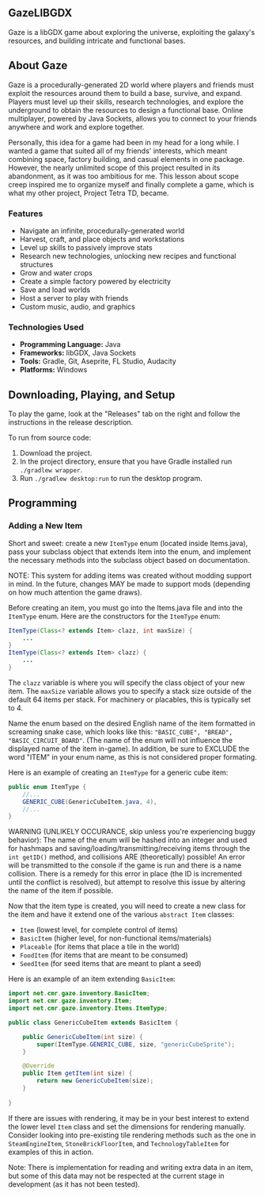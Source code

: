## GazeLIBGDX

Gaze is a libGDX game about exploring the universe, exploiting the galaxy's resources, and building intricate and functional bases.

## About Gaze

Gaze is a procedurally-generated 2D world where players and friends must exploit the resources around them to build a base, survive, and expand. Players must level up their skills, research technologies, and explore the underground to obtain the resources to design a functional base. Online multiplayer, powered by Java Sockets, allows you to connect to your friends anywhere and work and explore together.

Personally, this idea for a game had been in my head for a long while. I wanted a game that suited all of my friends' interests, which meant combining space, factory building, and casual elements in one package. However, the nearly unlimited scope of this project resulted in its abandonment, as it was too ambitious for me. This lesson about scope creep inspired me to organize myself and finally complete a game, which is what my other project, Project Tetra TD, became.

### Features
- Navigate an infinite, procedurally-generated world
- Harvest, craft, and place objects and workstations
- Level up skills to passively improve stats
- Research new technologies, unlocking new recipes and functional structures
- Grow and water crops
- Create a simple factory powered by electricity
- Save and load worlds
- Host a server to play with friends
- Custom music, audio, and graphics

### Technologies Used
- **Programming Language:** Java
- **Frameworks:** libGDX, Java Sockets
- **Tools:** Gradle, Git, Aseprite, FL Studio, Audacity
- **Platforms:** Windows

## Downloading, Playing, and Setup

To play the game, look at the "Releases" tab on the right and follow the instructions in the release description.

To run from source code:
1. Download the project.
2. In the project directory, ensure that you have Gradle installed run `./gradlew wrapper`.
3. Run `./gradlew desktop:run` to run the desktop program.

## Programming

### Adding a New Item

Short and sweet: create a new `ItemType` enum (located inside Items.java), pass your subclass object that extends Item into the enum, and implement the necessary methods into the subclass object based on documentation.

NOTE: This system for adding items was created without modding support in mind. In the future, changes MAY be made to support mods (depending on how much attention the game draws).

Before creating an item, you must go into the Items.java file and into the `ItemType` enum. Here are the constructors for the `ItemType` enum:
```java
ItemType(Class<? extends Item> clazz, int maxSize) {
    ...
}
ItemType(Class<? extends Item> clazz) {
    ...
}
```
The `clazz` variable is where you will specify the class object of your new item. The `maxSize` variable allows you to specify a stack size outside of the default 64 items per stack. For machinery or placables, this is typically set to 4.

Name the enum based on the desired English name of the item formatted in screaming snake case, which looks like this: `"BASIC_CUBE", "BREAD", "BASIC_CIRCUIT_BOARD"`. (The name of the enum will not influence the displayed name of the item in-game). In addition, be sure to EXCLUDE the word "ITEM" in your enum name, as this is not considered proper formating.

Here is an example of creating an `ItemType` for a generic cube item:

```java
public enum ItemType {
    //...
    GENERIC_CUBE(GenericCubeItem.java, 4),
    //...
}
```

WARNING (UNLIKELY OCCURANCE, skip unless you're experiencing buggy behavior): The name of the enum will be hashed into an integer and used for hashmaps and saving/loading/transmitting/receiving items through the `int getID()` method, and collisions ARE (theoretically) possible! An error will be transmitted to the console if the game is run and there is a name collision. There is a remedy for this error in place (the ID is incremented until the conflict is resolved), but attempt to resolve this issue by altering the name of the item if possible.


Now that the item type is created, you will need to create a new class for the item and have it extend one of the various `abstract Item` classes:
- `Item` (lowest level, for complete control of items)
- `BasicItem` (higher level, for non-functional items/materials)
- `Placeable` (for items that place a tile in the world)
- `FoodItem` (for items that are meant to be consumed)
- `SeedItem` (for seed items that are meant to plant a seed)

Here is an example of an item extending `BasicItem`:

```java
import net.cmr.gaze.inventory.BasicItem;
import net.cmr.gaze.inventory.Item;
import net.cmr.gaze.inventory.Items.ItemType;

public class GenericCubeItem extends BasicItem {

    public GenericCubeItem(int size) {
        super(ItemType.GENERIC_CUBE, size, "genericCubeSprite");
    }

    @Override
    public Item getItem(int size) {
        return new GenericCubeItem(size);
    }
    
}
```

If there are issues with rendering, it may be in your best interest to extend the lower level `Item` class and set the dimensions for rendering manually. Consider looking into pre-existing tile rendering methods such as the one in `SteamEngineItem`, `StoneBrickFloorItem`, and `TechnologyTableItem` for examples of this in action.

Note: There is implementation for reading and writing extra data in an item, but some of this data may not be respected at the current stage in development (as it has not been tested).
